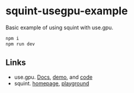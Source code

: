 # squint-usegpu-example

Basic example of using squint with use.gpu.

```sh
npm i
npm run dev
```


## Links

- use.gpu. [Docs](https://usegpu.live/), [demo](https://usegpu.live/demo/geometry/voxel), and [code](https://gitlab.com/unconed/use.gpu)
- squint. [homepage](https://github.com/squint-cljs/squint), [playground](https://squint-cljs.github.io/squint/)
